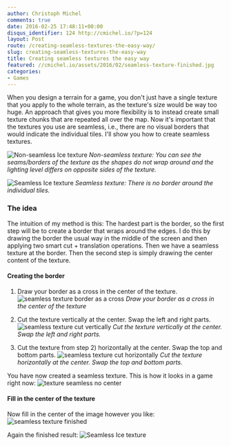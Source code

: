```yaml
---
author: Christoph Michel
comments: true
date: 2016-02-25 17:48:11+00:00
disqus_identifier: 124 http://cmichel.io/?p=124
layout: Post
route: /creating-seamless-textures-the-easy-way/
slug: creating-seamless-textures-the-easy-way
title: Creating seamless textures the easy way
featured: //cmichel.io/assets/2016/02/seamless-texture-finished.jpg
categories:
- Games
---
```

When you design a terrain for a game, you don't just have a single texture that you apply to the whole terrain, as the texture's size would be way too huge. An approach that gives you more flexibility is to instead create small texture chunks that are repeated all over the map. Now it's important that the textures you use are seamless, i.e., there are no visual borders that would indicate the individual tiles. I'll show you how to create seamless textures.

![Non-seamless Ice texture](http://cmichel.io/assets/2016/02/bad-ice-texture-1024x547.jpg)
_Non-seamless texture: You can see the seams/borders of the texture as the shapes do not wrap around and the lighting level differs on opposite sides of the texture._

![Seamless Ice texture](http://cmichel.io/assets/2016/02/seamless-ice-texture-1024x546.png)
_Seamless texture: There is no border around the individual tiles._


### The idea

The intuition of my method is this:
The hardest part is the border, so the first step will be to create a border that wraps around the edges. I do this by drawing the border the usual way in the middle of the screen and then applying two smart cut + translation operations. Then we have a seamless texture at the border. Then the second step is simply drawing the center content of the texture.

#### Creating the border
  1. Draw your border as a cross in the center of the texture.
  ![seamless texture border as a cross](http://cmichel.io/assets/2016/02/seamless-texture-cross.jpg)
  _Draw your border as a cross in the center of the texture_

  2. Cut the texture vertically at the center. Swap the left and right parts.
  ![seamless texture cut vertically](http://cmichel.io/assets/2016/02/seamless-texture-cut-vertically.jpg)
  _Cut the texture vertically at the center. Swap the left and right parts._

  3. Cut the texture from step 2) horizontally at the center. Swap the top and bottom parts.
  ![seamless texture cut horizontally](http://cmichel.io/assets/2016/02/seamless-texture-cut-horizontally.jpg)
  _Cut the texture horizontally at the center. Swap the top and bottom parts._


You have now created a seamless texture. This is how it looks in a game right now:
![texture seamless no center](http://cmichel.io/assets/2016/02/texture-seamless-no-center-1024x545.jpg)


#### Fill in the center of the texture

Now fill in the center of the image however you like:
![seamless texture finished](http://cmichel.io/assets/2016/02/seamless-texture-finished.jpg)

Again the finished result:
![Seamless Ice texture](http://cmichel.io/assets/2016/02/seamless-ice-texture-1024x546.png)
